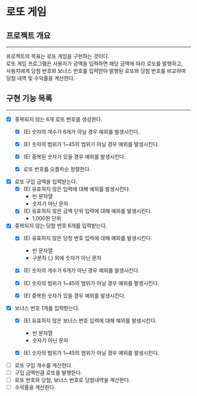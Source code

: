 # 로또 게임

## 프로젝트 개요
- - - 
프로젝트의 목표는 로또 게임을 구현하는 것이다.  
로또 게임 프로그램은 사용자가 금액을 입력하면 해당 금액에 따라 로또를 발행하고,   
사용자에게 당첨 번호와 보너스 번호를 입력받아 발행된 로또와 당첨 번호를 비교하여 당첨 내역 및 수익률을 계산한다.


## 구현 기능 목록
- - - 
- [x] 중복되지 않는 6개 로또 번호를 생성한다.
  - [x] (E) 숫자의 개수가 6개가 아닐 경우 예외를 발생시킨다.
  - [x] (E) 숫자의 범위가 1~45의 범위가 아닐 경우 예외를 발생시킨다.
  - [x] (E) 중복된 숫자가 있을 경우 예외를 발생시킨다.
  - [x] 로또 번호를 오름차순 정렬한다.


- [x] 로또 구입 금액을 입력받는다.
  - [x] (E) 유효하지 않은 입력에 대해 예외를 발생시킨다.
    - 빈 문자열
    - 숫자가 아닌 문자
  - [x] (E) 유효하지 않은 금액 단위 입력에 대해 예외를 발생시킨다.
    - 1,000원 단위


- [x] 중복되지 않는 당첨 번호 6개를 입력받는다.
  - [x] (E) 유효하지 않은 당청 번호 입력에 대해 예외를 발생시킨다.
    - 빈 문자열
    - 구분자 (,) 외에 숫자가 아닌 문자
  - [x] (E) 숫자의 개수가 6개가 아닌 경우 예외를 발생시킨다.
  - [x] (E) 숫자의 범위가 1~45의 범위가 아닐 경우 예외를 발생시킨다.
  - [x] (E) 중복된 숫자가 있을 경우 예외를 발생시킨다.


- [x] 보너스 번호 1개를 입력받는다.
  - [x] (E) 유효하지 않은 보너스 번호 입력에 대해 예외를 발생시킨다.
    - 빈 문자열
    - 숫자가 아닌 문자
  - [x] (E) 숫자의 범위가 1~45의 범위가 아닐 경우 예외를 발생시킨다.


- [ ] 로또 구입 개수를 계산한다.
- [ ] 구입 금액만큼 로또를 발행한다.
- [ ] 로또 번호와 당첨, 보너스 번호로 당첨내역을 계산한다.
- [ ] 수익률을 계산한다.